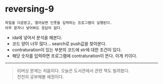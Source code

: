 # reversing-9

    파일을 다운받고, 열어보면 인풋을 입력하는 프로그램이 실행된다. 
    아무 문자나 넣어봐도 응답이 없다. 

- ida에 넣어서 분석을 해본다. 
- 코드 양이 너무 많다... search로 push값을 찾아본다. 
- contraturation이 있는 부분의 코드에 str에 대한 조건이 있다. 
- 해당 숫자를 입력하면 프로그램에 contraturation이 뜬다. 이게 키이다.   

***
>리버싱 문제는 처음이다. 오늘은 도서관에서 관련 책도 빌려왔다.   
천천히 공부해볼 예정이다.